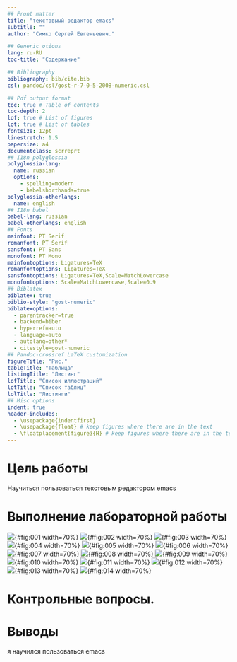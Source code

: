 ```yaml
---
## Front matter
title: "текстовыый редактор emacs"
subtitle: ""
author: "Симко Сергей Евгеньевич."

## Generic otions
lang: ru-RU
toc-title: "Содержание"

## Bibliography
bibliography: bib/cite.bib
csl: pandoc/csl/gost-r-7-0-5-2008-numeric.csl

## Pdf output format
toc: true # Table of contents
toc-depth: 2
lof: true # List of figures
lot: true # List of tables
fontsize: 12pt
linestretch: 1.5
papersize: a4
documentclass: scrreprt
## I18n polyglossia
polyglossia-lang:
  name: russian
  options:
	- spelling=modern
	- babelshorthands=true
polyglossia-otherlangs:
  name: english
## I18n babel
babel-lang: russian
babel-otherlangs: english
## Fonts
mainfont: PT Serif
romanfont: PT Serif
sansfont: PT Sans
monofont: PT Mono
mainfontoptions: Ligatures=TeX
romanfontoptions: Ligatures=TeX
sansfontoptions: Ligatures=TeX,Scale=MatchLowercase
monofontoptions: Scale=MatchLowercase,Scale=0.9
## Biblatex
biblatex: true
biblio-style: "gost-numeric"
biblatexoptions:
  - parentracker=true
  - backend=biber
  - hyperref=auto
  - language=auto
  - autolang=other*
  - citestyle=gost-numeric
## Pandoc-crossref LaTeX customization
figureTitle: "Рис."
tableTitle: "Таблица"
listingTitle: "Листинг"
lofTitle: "Список иллюстраций"
lotTitle: "Список таблиц"
lolTitle: "Листинги"
## Misc options
indent: true
header-includes:
  - \usepackage{indentfirst}
  - \usepackage{float} # keep figures where there are in the text
  - \floatplacement{figure}{H} # keep figures where there are in the text
---
```


# Цель работы

Научиться пользоваться текстовым редактором emacs

# Выполнение лабораторной работы

![](image/img1.png){#fig:001 width=70%}
![](image/img2.png){#fig:002 width=70%}
![](image/img3.png){#fig:003 width=70%}
![](image/img4.png){#fig:004 width=70%}
![](image/img5.png){#fig:005 width=70%}
![](image/img6.png){#fig:006 width=70%}
![](image/img7.png){#fig:007 width=70%}
![](image/img8.png){#fig:008 width=70%}
![](image/img9.png){#fig:009 width=70%}
![](image/img10.png){#fig:010 width=70%}
![](image/img11.png){#fig:011 width=70%}
![](image/img12.png){#fig:012 width=70%}
![](image/img13.png){#fig:013 width=70%}
![](image/img14.png){#fig:014 width=70%}

# Контрольные вопросы.

# Выводы

я научился пользоваться emacs


